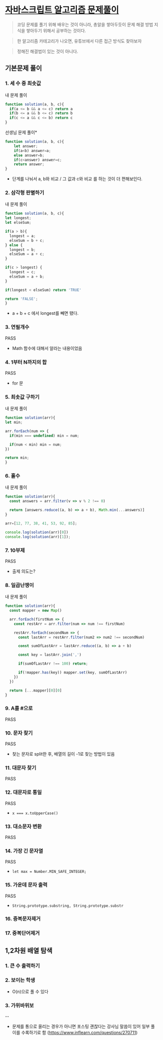 # [자바스크립트 알고리즘 문제풀이](https://www.inflearn.com/course/%EC%9E%90%EB%B0%94%EC%8A%A4%ED%81%AC%EB%A6%BD%ED%8A%B8-%EC%95%8C%EA%B3%A0%EB%A6%AC%EC%A6%98-%EB%AC%B8%EC%A0%9C%ED%92%80%EC%9D%B4)

<ProgressBar name="자바스크립트 알고리즘 문제 풀이" :max="94" :value="25" />

> 코딩 문제를 풀기 위해 배우는 것이 아니라, 총알을 쌓아두듯이 문제 해결 방법 지식을 쌓아두기 위해서 공부하는 것이다.

> 한 알고리즘 카테고리가 나오면, 유튜브에서 다른 접근 방식도 찾아보자

> 정해진 해결법이 있는 것이 아니다.


## 기본문제 풀이

### 1. 세 수 중 최솟값

내 문제 풀이

```javascript
function solution(a, b, c){
  if(a <= b && a <= c) return a
  if(b <= a && b <= c) return b
  if(c <= a && c <= b) return c
}
```

선생님 문제 풀이*

```javascript
function solution(a, b, c){
    let answer;
    if(a<b) answer=a;
    else answer=b;
    if(c<answer) answer=c; 
    return answer;
}
```

-  단계를 나눠서 a, b와 비교 / 그 값과 c와 비교 를 하는 것이 더 편해보인다.



### 2. 삼각형 판별하기

내 문제 풀이

```javascript
function solution(a, b, c){
let longest;
let elseSum;

if(a > b){
  longest = a;
  elseSum = b + c;
} else {
  longest = b;
  elseSum = a + c;
}

if(c > longest) {
  longest = c;
  elseSum = a + b;
}

if(longest < elseSum) return 'TRUE'

return 'FALSE';
}
```

-  a + b + c 에서 longest를 빼면 됐다.

### 3. 연필개수

PASS

- Math 함수에 대해서 알라는 내용이었음

### 4. 1부터 N까지의 합

PASS

- for 문

### 5. 최솟값 구하기

내 문제 풀이

```javascript
function solution(arr){         
let min;

arr.forEach(num => {
  if(min === undefined) min = num;

  if(num < min) min = num;
})

return min;
}
```

### 6. 홀수

내 문제 풀이

```javascript
function solution(arr){
  const answers = arr.filter(v => v % 2 !== 0)

  return [answers.reduce((a, b) => a + b), Math.min(...answers)]
}

arr=[12, 77, 38, 41, 53, 92, 85];

console.log(solution(arr)[0])
console.log(solution(arr)[1]);
```

### 7. 10부제

PASS

- 출제 의도는?

### 8. 일곱난쟁이

내 문제 풀이

```javascript
function solution(arr){
  const mapper = new Map()

  arr.forEach(firstNum => {
    const restArr = arr.filter(num => num !== firstNum)

    restArr.forEach(secondNum => {
      const lastArr = restArr.filter(num2 => num2 !== secondNum)

      const sumOfLastArr = lastArr.reduce((a, b) => a + b)

      const key = lastArr.join(',')

      if(sumOfLastArr !== 100) return;

      if(!mapper.has(key)) mapper.set(key, sumOfLastArr)
    })
  })

  return [...mapper][0][0]
}
```

### 9. A를 #으로

PASS

### 10. 문자 찾기

PASS

- 찾는 문자로 split한 후, 배열의 길이 -1로 찾는 방법이 있음

### 11. 대문자 찾기

PASS

### 12. 대문자로 통일

PASS

- `x === x.toUpperCase()`

### 13. 대소문자 변환

PASS

### 14. 가장 긴 문자열

PASS

- `let max = Number.MIN_SAFE_INTEGER;`

### 15. 가운데 문자 출력

PASS

- `String.prototype.substring, String.prototype.substr`

### 16. 중복문자제거

### 17. 중복단어제거

## 1,2차원 배열 탐색

### 1. 큰 수 출력하기

### 2. 보이는 학생

- O(n)으로 풀 수 있다

### 3. 가위바위보


--

 * 문제를 통으로 올리는 경우가 아니면 포스팅 괜찮다는 강사님 말씀이 있어 일부 풀이를 수록하기로 함 (https://www.inflearn.com/questions/270711)

